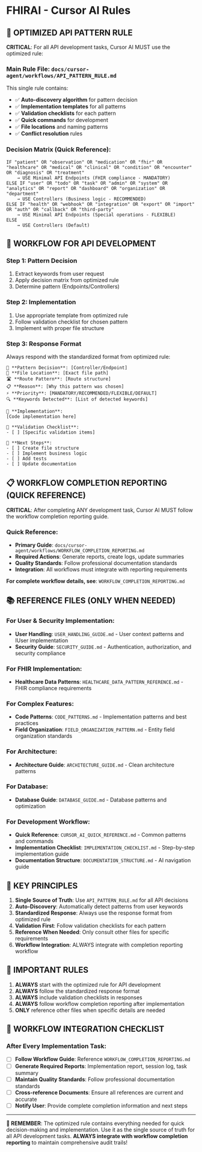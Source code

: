 # FHIRAI - Cursor AI Rules

## 🎯 **OPTIMIZED API PATTERN RULE**

**CRITICAL**: For all API development tasks, Cursor AI MUST use the optimized rule:

### **Main Rule File**: `docs/cursor-agent/workflows/API_PATTERN_RULE.md`

This single rule contains:
- ✅ **Auto-discovery algorithm** for pattern decision
- ✅ **Implementation templates** for all patterns
- ✅ **Validation checklists** for each pattern
- ✅ **Quick commands** for development
- ✅ **File locations** and naming patterns
- ✅ **Conflict resolution** rules

### **Decision Matrix (Quick Reference)**:
```
IF "patient" OR "observation" OR "medication" OR "fhir" OR "healthcare" OR "medical" OR "clinical" OR "condition" OR "encounter" OR "diagnosis" OR "treatment"
    → USE Minimal API Endpoints (FHIR compliance - MANDATORY)
ELSE IF "user" OR "todo" OR "task" OR "admin" OR "system" OR "analytics" OR "report" OR "dashboard" OR "organization" OR "department"
    → USE Controllers (Business logic - RECOMMENDED)
ELSE IF "health" OR "webhook" OR "integration" OR "export" OR "import" OR "auth" OR "callback" OR "third-party"
    → USE Minimal API Endpoints (Special operations - FLEXIBLE)
ELSE
    → USE Controllers (Default)
```

## 🚀 **WORKFLOW FOR API DEVELOPMENT**

### **Step 1: Pattern Decision**
1. Extract keywords from user request
2. Apply decision matrix from optimized rule
3. Determine pattern (Endpoints/Controllers)

### **Step 2: Implementation**
1. Use appropriate template from optimized rule
2. Follow validation checklist for chosen pattern
3. Implement with proper file structure

### **Step 3: Response Format**
Always respond with the standardized format from optimized rule:
```
🎯 **Pattern Decision**: [Controller/Endpoint]
📍 **File Location**: [Exact file path]
🛣️ **Route Pattern**: [Route structure]
📋 **Reason**: [Why this pattern was chosen]
⚡ **Priority**: [MANDATORY/RECOMMENDED/FLEXIBLE/DEFAULT]
🔍 **Keywords Detected**: [List of detected keywords]

📝 **Implementation**:
[Code implementation here]

🔧 **Validation Checklist**:
- [ ] [Specific validation items]

🔧 **Next Steps**:
- [ ] Create file structure
- [ ] Implement business logic
- [ ] Add tests
- [ ] Update documentation
```

## 📋 **WORKFLOW COMPLETION REPORTING (QUICK REFERENCE)**

**CRITICAL**: After completing ANY development task, Cursor AI MUST follow the workflow completion reporting guide.

### **Quick Reference**:
- **Primary Guide**: `docs/cursor-agent/workflows/WORKFLOW_COMPLETION_REPORTING.md`
- **Required Actions**: Generate reports, create logs, update summaries
- **Quality Standards**: Follow professional documentation standards
- **Integration**: All workflows must integrate with reporting requirements

**For complete workflow details, see**: `WORKFLOW_COMPLETION_REPORTING.md`

## 📚 **REFERENCE FILES (ONLY WHEN NEEDED)**

### **For User & Security Implementation:**
- **User Handling**: `USER_HANDLING_GUIDE.md` - User context patterns and IUser implementation
- **Security Guide**: `SECURITY_GUIDE.md` - Authentication, authorization, and security compliance

### **For FHIR Implementation:**
- **Healthcare Data Patterns**: `HEALTHCARE_DATA_PATTERN_REFERENCE.md` - FHIR compliance requirements

### **For Complex Features:**
- **Code Patterns**: `CODE_PATTERNS.md` - Implementation patterns and best practices
- **Field Organization**: `FIELD_ORGANIZATION_PATTERN.md` - Entity field organization standards

### **For Architecture:**
- **Architecture Guide**: `ARCHITECTURE_GUIDE.md` - Clean architecture patterns

### **For Database:**
- **Database Guide**: `DATABASE_GUIDE.md` - Database patterns and optimization

### **For Development Workflow:**
- **Quick Reference**: `CURSOR_AI_QUICK_REFERENCE.md` - Common patterns and commands
- **Implementation Checklist**: `IMPLEMENTATION_CHECKLIST.md` - Step-by-step implementation guide
- **Documentation Structure**: `DOCUMENTATION_STRUCTURE.md` - AI navigation guide

## 🎯 **KEY PRINCIPLES**

1. **Single Source of Truth**: Use `API_PATTERN_RULE.md` for all API decisions
2. **Auto-Discovery**: Automatically detect patterns from user keywords
3. **Standardized Response**: Always use the response format from optimized rule
4. **Validation First**: Follow validation checklists for each pattern
5. **Reference When Needed**: Only consult other files for specific requirements
6. **Workflow Integration**: ALWAYS integrate with completion reporting workflow

## 🚨 **IMPORTANT RULES**

1. **ALWAYS** start with the optimized rule for API development
2. **ALWAYS** follow the standardized response format
3. **ALWAYS** include validation checklists in responses
4. **ALWAYS** follow workflow completion reporting after implementation
5. **ONLY** reference other files when specific details are needed

## 🔄 **WORKFLOW INTEGRATION CHECKLIST**

### **After Every Implementation Task**:
- [ ] **Follow Workflow Guide**: Reference `WORKFLOW_COMPLETION_REPORTING.md`
- [ ] **Generate Required Reports**: Implementation report, session log, task summary
- [ ] **Maintain Quality Standards**: Follow professional documentation standards
- [ ] **Cross-reference Documents**: Ensure all references are current and accurate
- [ ] **Notify User**: Provide complete completion information and next steps

---

**🎯 REMEMBER**: The optimized rule contains everything needed for quick decision-making and implementation. Use it as the single source of truth for all API development tasks. **ALWAYS integrate with workflow completion reporting** to maintain comprehensive audit trails!
